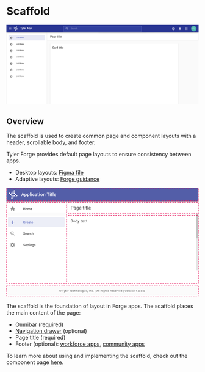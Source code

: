 # Scaffold

<ImageBlock caption="Use the default page layouts to create consistent app pages." padded={false}>

![Image of a default page layout.](./images/layout-default.png)

</ImageBlock>

## Overview

The scaffold is used to create common page and component layouts with a header, scrollable body, and footer. 

Tyler Forge provides default page layouts to ensure consistency between apps. 

- Desktop layouts: <a href="https://www.figma.com/file/bAV4CXDQnGe6xznxjdjzgx/Forge---Layouts" target="_blank" rel="noopener">Figma file</a>
- Adaptive layouts: [Forge guidance](/patterns/layout/page-layouts)

<ImageBlock>

![Image of the scaffold overlaid on a default Tyler app page layout.](./images/scaffold-layout.png)

</ImageBlock>

The scaffold is the foundation of layout in Forge apps. The scaffold places the main content of the page:

- [Omnibar](/components/omni/omnibar) (required)
- [Navigation drawer](/components/navigation/navigation-drawer) (optional)
- Page title (required)
- Footer (optional): [workforce apps](/get-started/branding/workforce#3-footer-optional), [community apps](/get-started/branding/community#4-footer-optional)

To learn more about using and implementing the scaffold, check out the component page [here](/components/layouts/scaffold).
